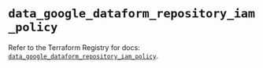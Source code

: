 # `data_google_dataform_repository_iam_policy`

Refer to the Terraform Registry for docs: [`data_google_dataform_repository_iam_policy`](https://registry.terraform.io/providers/hashicorp/google-beta/6.30.0/docs/data-sources/google_dataform_repository_iam_policy).
